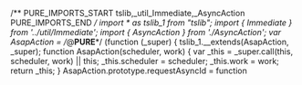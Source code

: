 /** PURE_IMPORTS_START tslib,_util_Immediate,_AsyncAction PURE_IMPORTS_END */
import * as tslib_1 from "tslib";
import { Immediate } from '../util/Immediate';
import { AsyncAction } from './AsyncAction';
var AsapAction = /*@__PURE__*/ (function (_super) {
    tslib_1.__extends(AsapAction, _super);
    function AsapAction(scheduler, work) {
        var _this = _super.call(this, scheduler, work) || this;
        _this.scheduler = scheduler;
        _this.work = work;
        return _this;
    }
    AsapAction.prototype.requestAsyncId = function 